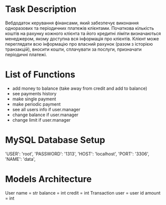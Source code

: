# Task Description
Вебдодаток керування фінансами, який забезпечує виконання одноразових та періодичних платежів клієнтами. Початкова кількість коштів на рахунку кожного клієнта та його кредитні ліміти визначаються менеджером, якому доступна вся інформація про клієнтів. Клієнт може переглядати всю інформацію про власний рахунок (разом з історією транзакцій), вносити кошти, сплачувати за послуги, призначати періодичні платежі.

# List of Functions
- add money to balance (take away from credit and add to balance)
- see payments history 
- make single payment 
- make periodic payment 
- see all users info if user.manager 
- change balance if user.manager 
- change limit if user.manager 

# MySQL Database Setup
'USER': 'root',
'PASSWORD': '1313',
'HOST': 'localhost',
'PORT': '3306',
'NAME': 'data',

# Models Architecture
User 
  name = str 
  balance = int 
  credit = int 
Transaction 
  user = user id 
  amount = int 
